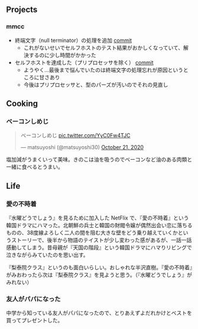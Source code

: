 ## Projects

### mmcc

- 終端文字（null terminator）の処理を追加 [commit](https://github.com/matsuyoshi30/mmcc/commit/4e78ce1f0f8ac9c74d07aaffef948e2e6f433676)
  - これがないせいでセルフホストのテスト結果がおかしくなっていて、解決するのに少し時間がかかった
- セルフホストを達成した（プリプロセッサを除く） [commit](https://github.com/matsuyoshi30/mmcc/commit/f9b4d3f747ce1be6584772f38a81e5d07cc34261)
  - ようやく…最後まで悩んでいたのは終端文字の処理忘れが原因というところに甘さあり
  - 今後はプリプロセッサと、型のパーズが汚いのでそれの見直し

## Cooking

### ベーコンしめじ

<blockquote class="twitter-tweet"><p lang="ja" dir="ltr">ベーコンしめじ <a href="https://t.co/YyC0Fw4TJC">pic.twitter.com/YyC0Fw4TJC</a></p>&mdash; matsuyoshi (@matsuyoshi30) <a href="https://twitter.com/matsuyoshi30/status/1318763857251233794?ref_src=twsrc%5Etfw">October 21, 2020</a></blockquote> <script async src="https://platform.twitter.com/widgets.js" charset="utf-8"></script>

塩加減がうまくいって美味。きのこは油を吸うのでベーコンなど油のある肉類と一緒に食べるとうまい。

## Life

### 愛の不時着

『水曜どうでしょう』を見るために加入した NetFlix で、『愛の不時着』という韓国ドラマにハマった。北朝鮮の兵士と韓国の財閥令嬢が偶然出会い恋に落ちるものの、38度線よろしく二人の間を阻む大きな壁をどう乗り越えていくかというストーリーで、後半から物語のテイストが少し変わった感があるが、一話一話感動してしまう。昔母親が『天国の階段』という韓国ドラマにハマりリビングで泣きながらみていたのを思い出す。

『梨泰院クラス』というのも面白いらしい。おしゃれな半沢直樹。『愛の不時着』がみおわったら次は『梨泰院クラス』を見ようと思う。（『水曜どうでしょう』がみれない）

### 友人がパパになった

中学から知っている友人がパパになったので、とりあえずよだれかけとベストを買ってプレゼントした。
